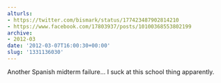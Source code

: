 ```yaml
---
alturls:
- https://twitter.com/bismark/status/177423487902814210
- https://www.facebook.com/17803937/posts/10100368553802199
archive:
- 2012-03
date: '2012-03-07T16:00:30+00:00'
slug: '1331136030'
---
```


Another Spanish midterm failure... I suck at this school thing apparently.

